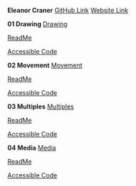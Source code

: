**Eleanor Craner**
[GitHub Link](https://github.com/Junecran/MA1805-Portfolio.git)
[Website Link](https://junecran.github.io/MA1805-Portfolio/)


**01 Drawing**
[Drawing](01_Drawing/index.html)

[ReadMe](01_Drawing/README.md)

[Accessible Code](01_Drawing/sketch.js)


**02 Movement**
[Movement](02_Movement/index.html)

[ReadMe](02_Movement/README.md)

[Accessible Code](02_Movement/sketch.js)


**03 Multiples**
[Multiples](03_Multiples/index.html)

[ReadMe](03_Multiples/README.md)

[Accessible Code](03_Multiples/sketch.js)


**04 Media**
[Media](04_Media/index.html)

[ReadMe](04_Media/README.md)

[Accessible Code](04_Media/sketch.js)
